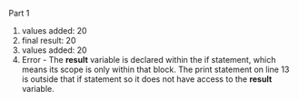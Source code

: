Part 1
1. values added:  20
2. final result:  20
3. values added:  20
4. Error - The **result** variable is declared within the if statement, which means its scope is only within that block. The print statement on line 13 is outside that if statement so it does not have access to the **result** variable. 